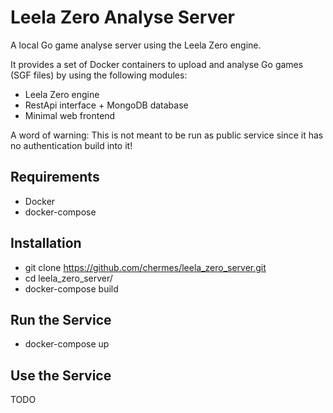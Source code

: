 # Leela Zero Analyse Server

A local Go game analyse server using the Leela Zero engine.

It provides a set of Docker containers to upload and analyse Go games (SGF
files) by using the following modules:
* Leela Zero engine
* RestApi interface + MongoDB database
* Minimal web frontend

A word of warning: This is not meant to be run as public service since it has
no authentication build into it!

## Requirements
* Docker
* docker-compose

## Installation

* git clone https://github.com/chermes/leela_zero_server.git
* cd leela_zero_server/
* docker-compose build

## Run the Service

* docker-compose up

## Use the Service

TODO

